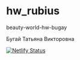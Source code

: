 # hw_rubius

beauty-world-hw-bugay

Бугай Татьяна Викторовна

[![Netlify Status](https://api.netlify.com/api/v1/badges/9a5a2087-649d-466f-b90b-b96672776482/deploy-status)](https://app.netlify.com/sites/beauty-world-hw-bugay/deploys)